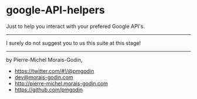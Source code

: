 
# google-API-helpers
      
  Just to help you interact with your prefered Google API's.
  
  ************************************
  I surely do not suggest you to us this suite at this stage!
  ************************************
  
  by Pierre-Michel Morais-Godin,
  
  * https://twitter.com/#!/@pmgodin
  * dev@morais-godin.com
  * http://pierre-michel.morais-godin.com
  * https://github.com/pmgodin
